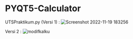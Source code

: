 # PYQT5-Calculator

UTSPraktikum.py (Versi 1) :
![Screenshot 2022-11-19 183256](https://user-images.githubusercontent.com/97670164/202848662-5b1f8784-2da9-4ca1-8771-e8ac09c21ca0.png)

Versi 2  : 
![modifkalku](https://user-images.githubusercontent.com/97670164/203553493-8127fee4-3709-41e2-9b66-a44eca640b2a.png)

